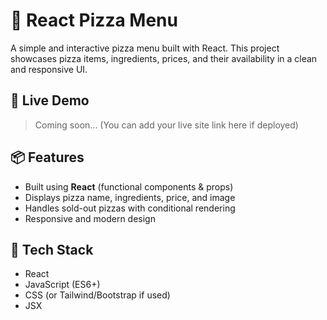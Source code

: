 # 🍕 React Pizza Menu

A simple and interactive pizza menu built with React. This project showcases pizza items, ingredients, prices, and their availability in a clean and responsive UI.

## 🚀 Live Demo

> Coming soon... (You can add your live site link here if deployed)

## 📦 Features

- Built using **React** (functional components & props)
- Displays pizza name, ingredients, price, and image
- Handles sold-out pizzas with conditional rendering
- Responsive and modern design

## 🧠 Tech Stack

- React
- JavaScript (ES6+)
- CSS (or Tailwind/Bootstrap if used)
- JSX

